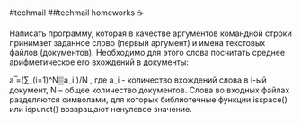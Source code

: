 #techmail
##techmail homeworks :coffee:

Написать программу, которая в качестве аргументов командной строки принимает заданное слово (первый аргумент) и имена текстовых файлов (документов). Необходимо для этого слова посчитать среднее арифметическое его вхождений в документы: 

a ̅=(∑_(i=1)^N▒a_i )/N
, где a_i - количество вхождений слова в i-ый документ,
N – общее количество документов.
Слова во входных файлах разделяются символами, для которых библиотечные функции isspace() или ispunct() возвращают ненулевое значение.
